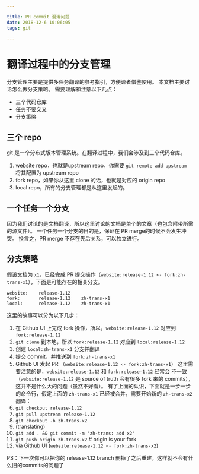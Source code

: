 ```yaml
---

title: PR commit 混淆问题
date: 2018-12-6 10:06:05
tags: git

---
```


# 翻译过程中的分支管理
 分支管理主要是提供多任务翻译的参考指引，方便译者借鉴使用。
本文档主要讨论怎么做分支策略。
 需要理解和注意以下几点：
- 三个代码仓库
- 任务不要交叉
- 分支策略
 ## 三个 repo
git 是一个分布式版本管理系统。在翻译过程中，我们会涉及到三个代码仓库。
1. website repo，也就是upstream repo，你需要 `git remote add upstream` 将其配置为 upstream repo
2. fork repo，如果你从这里 clone 的话，也就是对应的 origin repo
3. local repo，所有的分支管理都是从这里发起的。
 ## 一个任务一个分支
因为我们讨论的是文档翻译，所以这里讨论的文档是单个的文章（也包含附带所需的源文件）。
一个任务一个分支的目的是，保证在 PR merge的时候不会发生冲突。
换言之，PR merge 不存在先后关系，可以独立进行。
 ## 分支策略
 假设文档为 `x1`，已经完成 PR 提交操作（`website:release-1.12 <- fork:zh-trans-x1`），下面是可能存在的相关分支。
 ```
website:    release-1.12
fork:       release-1.12    zh-trans-x1
local:      release-1.12    zh-trans-x1
```
 这里的故事可以分为以下几步：
 1. 在 Github UI 上完成 fork 操作，所以，`website:release-1.12` 对应到 `fork:release-1.12`
2. `git clone` 到本地，所以 `fork:release-1.12` 对应到 `local:release-1.12`
3. 创建 `local:zh-trans-x1` 分支并翻译
4. 提交 commit，并推送到 `fork:zh-trans-x1`
5. Github UI 发起 PR （`website:release-1.12 <- fork:zh-trans-x1`）
 这里需要注意的是，`website:release-1.12` 和 `fork:release-1.12` 经常会
不一致（`website:release-1.12` 是 source of truth 会有很多 fork 来的 commits），
这并不是什么大的问题（虽然不好看）。
 有了上面的认识，下面就是一步一步的命令行，假定上面的 `zh-trans-x1` 已经被合并，需要开始新的 `zh-trans-x2` 翻译：
 1. `git checkout release-1.12`
2. `git pull upstream release-1.12`
3. `git checkout -b zh-trans-x2`
3. (translating)
4. `git add . && git commit -m 'zh-trans: add x2'`
5. `git push origin zh-trans-x2` # origin is your fork
6. via Github UI (`website:release-1.12 <- fork:zh-trans-x2`)

PS：下一次你可以把你的 release-1.12 branch 删掉了之后重建，这样就不会有什么旧的commits的问题了
